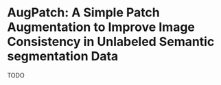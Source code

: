 # AugPatch: A Simple Patch Augmentation to Improve Image Consistency in Unlabeled Semantic segmentation Data
TODO